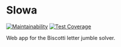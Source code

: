 # Slowa

[![Maintainability](https://api.codeclimate.com/v1/badges/813414d49ca90684b8d9/maintainability)](https://codeclimate.com/github/just3ws/slowa/maintainability)
[![Test Coverage](https://api.codeclimate.com/v1/badges/813414d49ca90684b8d9/test_coverage)](https://codeclimate.com/github/just3ws/slowa/test_coverage)

Web app for the Biscotti letter jumble solver.
